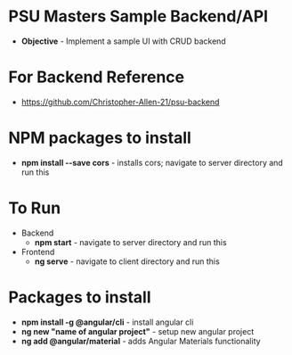 # PSU Masters Sample Backend/API

- **Objective** - Implement a sample UI with CRUD backend

# For Backend Reference

- https://github.com/Christopher-Allen-21/psu-backend

# NPM packages to install

- **npm install --save cors** - installs cors; navigate to server directory and run this

# To Run

- Backend
  - **npm start** - navigate to server directory and run this
- Frontend
  - **ng serve** - navigate to client directory and run this

# Packages to install

- **npm install -g @angular/cli** - install angular cli
- **ng new "name of angular project"** - setup new angular project
- **ng add @angular/material** - adds Angular Materials functionality
